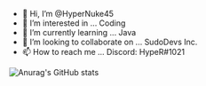 - 👋 Hi, I’m @HyperNuke45
- 👀 I’m interested in ... Coding
- 🌱 I’m currently learning ... Java
- 💞️ I’m looking to collaborate on ... SudoDevs Inc. 
- 📫 How to reach me ... Discord: HypeR#1021

![Anurag's GitHub stats](https://github-readme-stats.vercel.app/api?username=HyperNuke45&show_icons=true&theme=radical)
